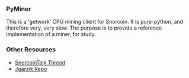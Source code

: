 ### PyMiner ###

This is a 'getwork' CPU mining client for Snorcoin. It is pure-python, and therefore very, very slow.  The purpose is to provide a reference implementation of a miner, for study.

### Other Resources ###

- [SnorcoinTalk Thread](https://snorcointalk.org/index.php?topic=3546.0)
- [Jgarzik Repo](https://github.com/jgarzik/pyminer)